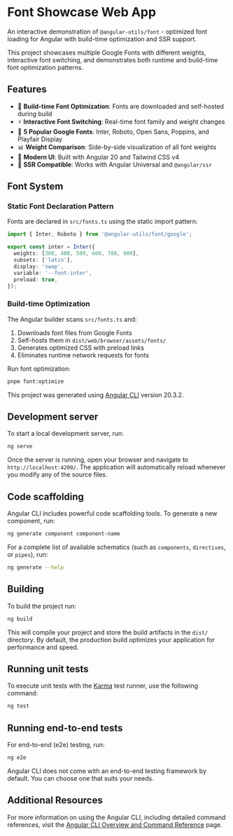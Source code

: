# Font Showcase Web App

An interactive demonstration of `@angular-utils/font` - optimized font loading for Angular with build-time optimization and SSR support.

This project showcases multiple Google Fonts with different weights, interactive font switching, and demonstrates both runtime and build-time font optimization patterns.

## Features

- 🚀 **Build-time Font Optimization**: Fonts are downloaded and self-hosted during build
- ⚡ **Interactive Font Switching**: Real-time font family and weight changes
- 🎨 **5 Popular Google Fonts**: Inter, Roboto, Open Sans, Poppins, and Playfair Display
- 📊 **Weight Comparison**: Side-by-side visualization of all font weights
- 💅 **Modern UI**: Built with Angular 20 and Tailwind CSS v4
- 🔄 **SSR Compatible**: Works with Angular Universal and `@angular/ssr`

## Font System

### Static Font Declaration Pattern

Fonts are declared in `src/fonts.ts` using the static import pattern:

```typescript
import { Inter, Roboto } from '@angular-utils/font/google';

export const inter = Inter({
  weights: [300, 400, 500, 600, 700, 900],
  subsets: ['latin'],
  display: 'swap',
  variable: '--font-inter',
  preload: true,
});
```

### Build-time Optimization

The Angular builder scans `src/fonts.ts` and:

1. Downloads font files from Google Fonts
2. Self-hosts them in `dist/web/browser/assets/fonts/`
3. Generates optimized CSS with preload links
4. Eliminates runtime network requests for fonts

Run font optimization:

```bash
pnpm font:optimize
```

This project was generated using [Angular CLI](https://github.com/angular/angular-cli) version 20.3.2.

## Development server

To start a local development server, run:

```bash
ng serve
```

Once the server is running, open your browser and navigate to `http://localhost:4200/`. The application will automatically reload whenever you modify any of the source files.

## Code scaffolding

Angular CLI includes powerful code scaffolding tools. To generate a new component, run:

```bash
ng generate component component-name
```

For a complete list of available schematics (such as `components`, `directives`, or `pipes`), run:

```bash
ng generate --help
```

## Building

To build the project run:

```bash
ng build
```

This will compile your project and store the build artifacts in the `dist/` directory. By default, the production build optimizes your application for performance and speed.

## Running unit tests

To execute unit tests with the [Karma](https://karma-runner.github.io) test runner, use the following command:

```bash
ng test
```

## Running end-to-end tests

For end-to-end (e2e) testing, run:

```bash
ng e2e
```

Angular CLI does not come with an end-to-end testing framework by default. You can choose one that suits your needs.

## Additional Resources

For more information on using the Angular CLI, including detailed command references, visit the [Angular CLI Overview and Command Reference](https://angular.dev/tools/cli) page.
